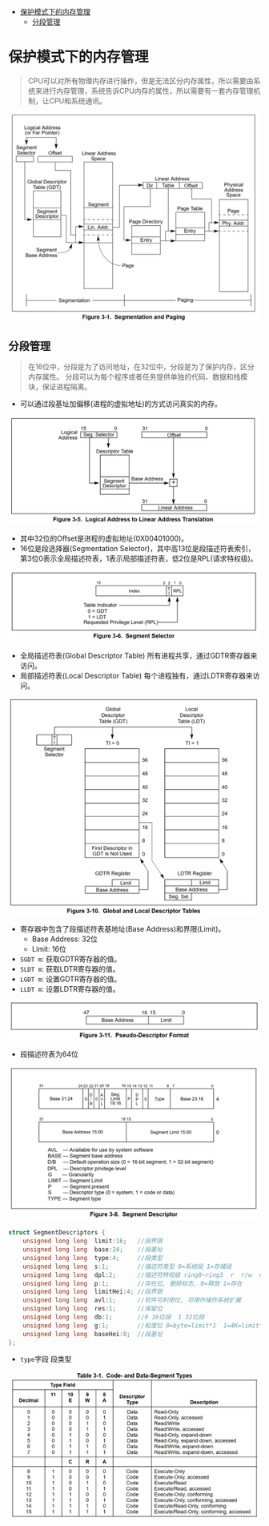 
<!-- @import "[TOC]" {cmd="toc" depthFrom=1 depthTo=6 orderedList=false} -->

<!-- code_chunk_output -->

- [保护模式下的内存管理](#保护模式下的内存管理)
  - [分段管理](#分段管理)

<!-- /code_chunk_output -->


# 保护模式下的内存管理

> CPU可以对所有物理内存进行操作，但是无法区分内存属性，所以需要由系统来进行内存管理，系统告诉CPU内存的属性，所以需要有一套内存管理机制，让CPU和系统通讯。

![Segmentation and Paging](pic/保护模式下的内存管理/image.png)

## 分段管理

> 在16位中，分段是为了访问地址，在32位中，分段是为了保护内存，区分内存属性。
> 分段可以为每个程序或者任务提供单独的代码、数据和栈模块，保证进程隔离。

* 可以通过段基址加偏移(进程的虚拟地址)的方式访问真实的内存。

![Logical Address to Linear Address Translation](pic/保护模式下的内存管理/image-1.png)

* 其中32位的Offset是进程的虚拟地址(0X00401000)。
* 16位是段选择器(Segmentation Selector)，其中高13位是段描述符表索引，第3位0表示全局描述符表，1表示局部描述符表，低2位是RPL(请求特权级)。

![Segment Selector](pic/保护模式下的内存管理/image-2.png)

* 全局描述符表(Global Descriptor Table) 所有进程共享，通过GDTR寄存器来访问。
* 局部描述符表(Local Descriptor Table)  每个进程独有，通过LDTR寄存器来访问。

![Global and Local Descriptor Tables](pic/保护模式下的内存管理/image-3.png)

* 寄存器中包含了段描述符表基地址(Base Address)和界限(Limit)。
    * Base Address: 32位
    * Limit: 16位
* `SGDT m`: 获取GDTR寄存器的值。
* `SLDT m`: 获取LDTR寄存器的值。
* `LGDT m`: 设置GDTR寄存器的值。
* `LLDT m`: 设置LDTR寄存器的值。

![Pseudo-Descriptor Format](pic/保护模式下的内存管理/image-4.png)

* 段描述符表为64位

![Segment Descriptor](pic/保护模式下的内存管理/image-5.png)

``` C++
struct SegmentDescriptors {
	unsigned long long  limit:16;	//段界限
	unsigned long long  base:24;	//段基址
	unsigned long long  type:4;		//段类型
	unsigned long long  s:1;		//描述符类型 0=系统段 1=存储段
	unsigned long long  dpl:2;		//描述符特权级 ring0~ring3  r  r/w  r/e
	unsigned long long  p:1;		//存在位, 删除标志, 0=释放 1=存在
	unsigned long long  limitHei:4;	//段界限
	unsigned long long  avl:1;		//软件可利用位, 可用作操作系统扩展
	unsigned long long  res:1;		//保留位
	unsigned long long  db:1;		//0 16位段  1 32位段	
	unsigned long long  g:1;		//粒度位 0=byte=limit*1  1=4K=limit*4K+0xfff 
	unsigned long long  baseHei:8;  //段基址
};
```

* `type`字段 段类型

![Code- and Data-Segment Types](pic/保护模式下的内存管理/image-6.png)